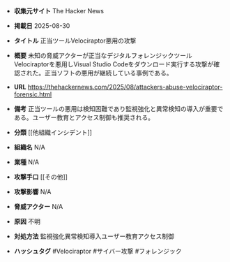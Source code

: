 - **収集元サイト**
The Hacker News

- **掲載日**
2025-08-30

- **タイトル**
正当ツールVelociraptor悪用の攻撃

- **概要**
未知の脅威アクターが正当なデジタルフォレンジックツールVelociraptorを悪用しVisual Studio Codeをダウンロード実行する攻撃が確認された。正当ソフトの悪用が継続している事例である。

- **URL**
https://thehackernews.com/2025/08/attackers-abuse-velociraptor-forensic.html

- **備考**
正当ツールの悪用は検知困難であり監視強化と異常検知の導入が重要である。ユーザー教育とアクセス制御も推奨される。

- **分類**
[[他組織インシデント]]

- **組織名**
N/A

- **業種**
N/A

- **攻撃手口**
[[その他]]

- **攻撃影響**
N/A

- **脅威アクター**
N/A

- **原因**
不明

- **対処方法**
監視強化異常検知導入ユーザー教育アクセス制御

- **ハッシュタグ**
#Velociraptor #サイバー攻撃 #フォレンジック
